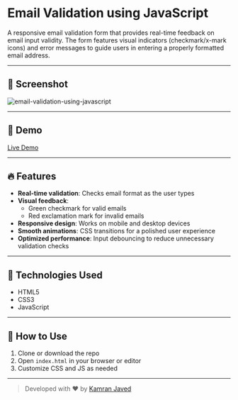 # Email Validation using JavaScript

A responsive email validation form that provides real-time feedback on email input validity. The form features visual indicators (checkmark/x-mark icons) and error messages to guide users in entering a properly formatted email address.

---

## 📸 Screenshot
![email-validation-using-javascript](https://github.com/user-attachments/assets/9e5b1883-0b49-4731-aeb3-d77dc318b04e)

---

## 🚀 Demo
[Live Demo](https://projects.kamranjaved.com/email-validation-using-javascript)

---

## 🔥 Features
- **Real-time validation**: Checks email format as the user types
- **Visual feedback**:
  - Green checkmark for valid emails
  - Red exclamation mark for invalid emails
- **Responsive design**: Works on mobile and desktop devices
- **Smooth animations**: CSS transitions for a polished user experience
- **Optimized performance**: Input debouncing to reduce unnecessary validation checks

---

## 🧰 Technologies Used
- HTML5
- CSS3
- JavaScript

---

## 📂 How to Use
1. Clone or download the repo
2. Open `index.html` in your browser or editor
3. Customize CSS and JS as needed

---

> Developed with ❤️ by [Kamran Javed](https://kamranjaved.com)

